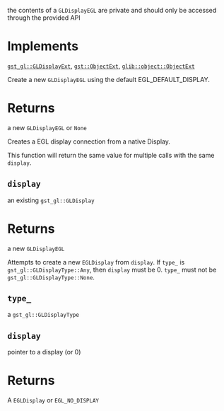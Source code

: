 <!-- file * -->
<!-- struct GLDisplayEGL -->
the contents of a `GLDisplayEGL` are private and should only be accessed
through the provided API

# Implements

[`gst_gl::GLDisplayExt`](../gst_gl/trait.GLDisplayExt.html), [`gst::ObjectExt`](../gst/trait.ObjectExt.html), [`glib::object::ObjectExt`](../glib/object/trait.ObjectExt.html)
<!-- impl GLDisplayEGL::fn new -->
Create a new `GLDisplayEGL` using the default EGL_DEFAULT_DISPLAY.

# Returns

a new `GLDisplayEGL` or `None`
<!-- impl GLDisplayEGL::fn from_gl_display -->
Creates a EGL display connection from a native Display.

This function will return the same value for multiple calls with the same
`display`.
## `display`
an existing `gst_gl::GLDisplay`

# Returns

a new `GLDisplayEGL`
<!-- impl GLDisplayEGL::fn get_from_native -->
Attempts to create a new `EGLDisplay` from `display`. If `type_` is
`gst_gl::GLDisplayType::Any`, then `display` must be 0. `type_` must not be
`gst_gl::GLDisplayType::None`.
## `type_`
a `gst_gl::GLDisplayType`
## `display`
pointer to a display (or 0)

# Returns

A `EGLDisplay` or `EGL_NO_DISPLAY`
